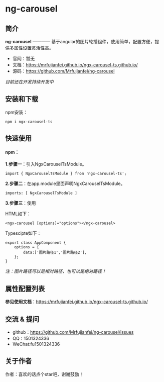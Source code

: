 # ng-carousel

## 简介

**ng-carousel** ———— 基于angular的图片轮播组件，使用简单，配置方便，提供多属性设置灵活性高。

+ 官网：暂无
+ 文档：https://mrfujianfei.github.io/ngx-carousel-ts.github.io/
+ 源码：https://github.com/Mrfujianfei/ng-carousel

*目前还在开发持续开发中*

## 安装和下载

npm安装：

 `npm i ngx-carousel-ts`

## 快速使用

#### npm：

**1.步骤一**：引入NgxCarouselTsModule。

 `import { NgxCarouselTsModule } from 'ngx-carousel-ts';`

**2.步骤二**：在app.module里面声明NgxCarouselTsModule。

 `imports: [ NgxCarouselTsModule ]`

**3.步骤三**：使用

HTML如下：

 `<ngx-carousel [options]="options"></ngx-carousel>`

Typescipte如下：

```
export class AppComponent {
    options = {
        data:['图片路径1','图片路径2'],
    };
}
```

*注：图片路径可以是相对路径，也可以是绝对路径！*


## 属性配置列表

**参见使用文档**：https://mrfujianfei.github.io/ngx-carousel-ts.github.io/


## 交流 & 提问

- github：https://github.com/Mrfujianfei/ng-carousel/issues
- QQ：1501324336
- WeChat:fu1501324336

## 关于作者

作者：喜欢的话点个star吧，谢谢鼓励！

